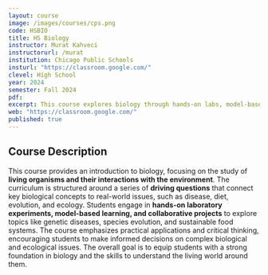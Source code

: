```yaml
---
layout: course
image: /images/courses/cps.png
code: HSBIO
title: HS Biology
instructor: Murat Kahveci
instructorurl: /murat
institution: Chicago Public Schools
insturl: "https://classroom.google.com/"
clevel: High School
year: 2024
semester: Fall 2024
pdf:
excerpt: This course explores biology through hands-on labs, model-based learning, and projects, focusing on living organisms and their environments.
web: "https://classroom.google.com/"
published: true
---
```


## Course Description
This course provides an introduction to biology, focusing on the study of **living organisms and their interactions with the environment**. The curriculum is structured around a series of **driving questions** that connect key biological concepts to real-world issues, such as disease, diet, evolution, and ecology. Students engage in **hands-on laboratory experiments, model-based learning, and collaborative projects** to explore topics like genetic diseases, species evolution, and sustainable food systems. The course emphasizes practical applications and critical thinking, encouraging students to make informed decisions on complex biological and ecological issues. The overall goal is to equip students with a strong foundation in biology and the skills to understand the living world around them.